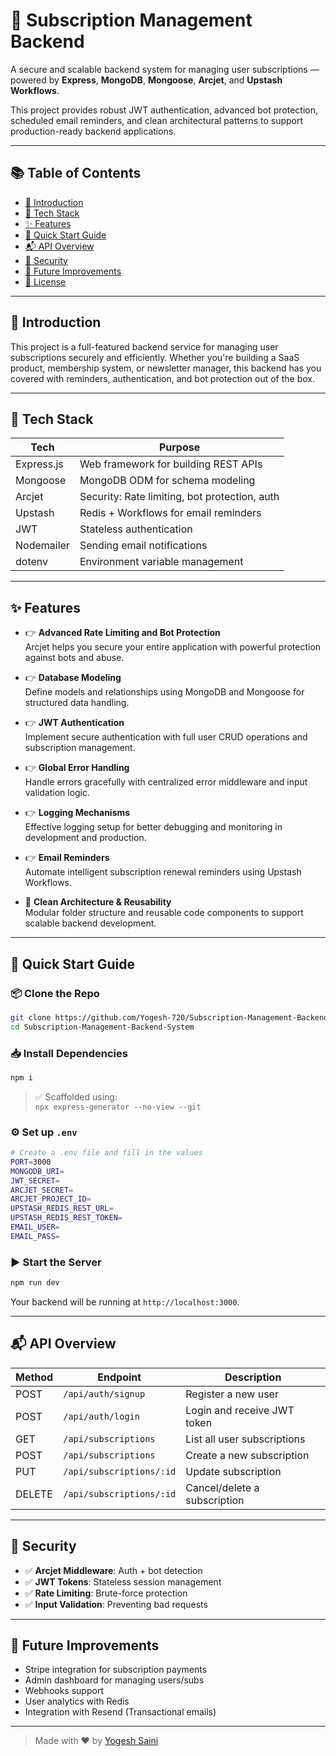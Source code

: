 
# 🧠 Subscription Management Backend

A secure and scalable backend system for managing user subscriptions — powered by **Express**, **MongoDB**, **Mongoose**, **Arcjet**, and **Upstash Workflows**.

This project provides robust JWT authentication, advanced bot protection, scheduled email reminders, and clean architectural patterns to support production-ready backend applications.

---

## 📚 Table of Contents

- [🧠 Introduction](#-introduction)
- [🚀 Tech Stack](#-tech-stack)
- [✨ Features](#-features)
- [🚀 Quick Start Guide](#-quick-start-guide)
- [📬 API Overview](#-api-overview)
- [🔐 Security](#-security)
- [🧠 Future Improvements](#-future-improvements)
- [📄 License](#-license)

---

## 🧠 Introduction

This project is a full-featured backend service for managing user subscriptions securely and efficiently. Whether you're building a SaaS product, membership system, or newsletter manager, this backend has you covered with reminders, authentication, and bot protection out of the box.

---

## 🚀 Tech Stack

| Tech        | Purpose                                       |
|-------------|-----------------------------------------------|
| Express.js  | Web framework for building REST APIs          |
| Mongoose    | MongoDB ODM for schema modeling               |
| Arcjet      | Security: Rate limiting, bot protection, auth |
| Upstash     | Redis + Workflows for email reminders         |
| JWT         | Stateless authentication                      |
| Nodemailer  | Sending email notifications                   |
| dotenv      | Environment variable management               |

---

## ✨ Features

- 👉 **Advanced Rate Limiting and Bot Protection**  
  Arcjet helps you secure your entire application with powerful protection against bots and abuse.

- 👉 **Database Modeling**  
  Define models and relationships using MongoDB and Mongoose for structured data handling.

- 👉 **JWT Authentication**  
  Implement secure authentication with full user CRUD operations and subscription management.

- 👉 **Global Error Handling**  
  Handle errors gracefully with centralized error middleware and input validation logic.

- 👉 **Logging Mechanisms**  
  Effective logging setup for better debugging and monitoring in development and production.

- 👉 **Email Reminders**  
  Automate intelligent subscription renewal reminders using Upstash Workflows.

- 🧩 **Clean Architecture & Reusability**  
  Modular folder structure and reusable code components to support scalable backend development.

---

## 🚀 Quick Start Guide

### 📦 Clone the Repo

```bash
git clone https://github.com/Yogesh-720/Subscription-Management-Backend-System.git
cd Subscription-Management-Backend-System
```

### 📥 Install Dependencies

```bash
npm i
```

> ✅ Scaffolded using:  
> `npx express-generator --no-view --git`

### ⚙️ Set up `.env`

```bash
# Create a .env file and fill in the values
PORT=3000
MONGODB_URI=
JWT_SECRET=
ARCJET_SECRET=
ARCJET_PROJECT_ID=
UPSTASH_REDIS_REST_URL=
UPSTASH_REDIS_REST_TOKEN=
EMAIL_USER=
EMAIL_PASS=
```

### ▶️ Start the Server

```bash
npm run dev
```

Your backend will be running at `http://localhost:3000`.

---

## 📬 API Overview

| Method | Endpoint               | Description                       |
|--------|------------------------|-----------------------------------|
| POST   | `/api/auth/signup`     | Register a new user               |
| POST   | `/api/auth/login`      | Login and receive JWT token       |
| GET    | `/api/subscriptions`   | List all user subscriptions       |
| POST   | `/api/subscriptions`   | Create a new subscription         |
| PUT    | `/api/subscriptions/:id` | Update subscription              |
| DELETE | `/api/subscriptions/:id` | Cancel/delete a subscription     |

---

## 🔐 Security

- ✅ **Arcjet Middleware**: Auth + bot detection
- ✅ **JWT Tokens**: Stateless session management
- ✅ **Rate Limiting**: Brute-force protection
- ✅ **Input Validation**: Preventing bad requests

---

## 🧠 Future Improvements

- Stripe integration for subscription payments
- Admin dashboard for managing users/subs
- Webhooks support
- User analytics with Redis
- Integration with Resend (Transactional emails)

---

> Made with ❤️ by [Yogesh Saini](https://github.com/Yogesh-720)
